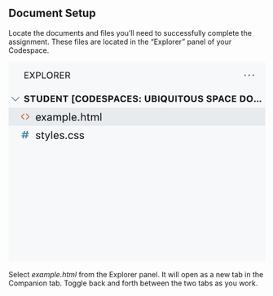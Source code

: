 ## Document Setup

Locate the documents and files you’ll need to successfully complete the assignment. These files are located in the “Explorer” panel of your Codespace.

<img src="../assets/u07p4pfuf7aHI8UT4fY7.png" alt-text="The image shows a section of a file explorer in a code editing environment. Inside the directory, two files are visible: example.html, represented with an orange HTML icon, and styles.css, represented with a blue hash symbol icon.">

Select _example.html_ from the Explorer panel. It will open as a new tab in the Companion tab. Toggle back and forth between the two tabs as you work.
